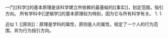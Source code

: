 一门[[科学]]的基本原理是该科学建立所依赖的最基础的[[事实]]，划定范围，指引方向。
所有学科中[[逻辑学]]的基本原理较为特别，因为它与所有科学有关。
1. 
		1. 

近似
	1. [[原则]]：原理是学科的属性，原则是人的属性，规定了一个人的行为范围，并为行为指引方向。
